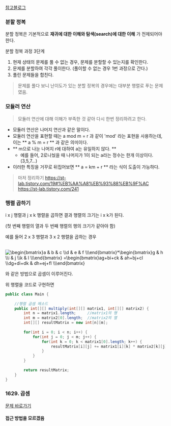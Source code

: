 [참고블로그](https://st-lab.tistory.com/227)

### 분할 정복

분할 정복은 기본적으로 **재귀에 대한 이해와 탐색(search)에 대한 이해** 가 전제되어야 한다.

분할 정복 과정 3단계
1. 현재 상태의 문제를 풀 수 없는 경우, 문제를 분할할 수 있는지를 확인한다.
2. 문제를 분할하여 각각 풀이한다. (풀이할 수 없는 경우 1번 과정으로 간다.)
3. 풀린 문제들을 합친다.

> 문제를 풀다 보니 난이도가 있는 분할 정복의 경우에는 대부분 행렬로 푸는 문제였음.



### 모듈러 연산

> 모듈러 연산에 대해 이해가 부족한 것 같아 다시 한번 정리하려고 한다.

- 모듈러 연산은 나머지 연산과 같은 말이다.
- 모듈러 연산을 표현할 때는 a mod m = r 과 같이 'mod' 라는 표현을 사용하는데,
  이는 ** a % m = r ** 과 같은 의미이다.
- ** m으로 나눈 나머지 r에 대하여 a는 유일하지 않다. **
  - 예를 들어, 2로나눴을 때 나머지가 1이 되는 a라는 정수는 한개 이상이다.(3,5,7...)
- 이러한 특징을 거꾸로 뒤집어보면 ** a = km + r ** 라는 식이 도출이 가능하다.

> 마저 정리하기
> https://st-lab.tistory.com/19#%EB%AA%A8%EB%93%88%EB%9F%AC
> https://st-lab.tistory.com/241


### 행렬 곱하기

i x j 행렬과 j x k 행렬을 곱하면 결과 행렬의 크기는 i x k가 된다. 

(첫 번째 행렬의 열과 두 번째 행렬의 행의 크기가 같아야 함)

예를 들어 2 x 3 행렬과 3 x 2 행렬을 곱하는 경우 

<br/>

<img src="https://latex.codecogs.com/svg.image?\begin{bmatrix}a&space;&&space;b&space;&&space;c&space;\\d&space;&&space;e&space;&&space;f&space;\\\end{bmatrix}*\begin{bmatrix}g&space;&&space;h&space;\\i&space;&&space;j&space;\\k&space;&&space;l&space;\\\end{bmatrix}&space;=\begin{bmatrix}ag&plus;bi&plus;ck&space;&&space;ah&plus;bj&plus;cl&space;\\dg&plus;di&plus;dk&space;&&space;dh&plus;ej&plus;fl&space;\\\end{bmatrix}&space;" title="\begin{bmatrix}a & b & c \\d & e & f \\\end{bmatrix}*\begin{bmatrix}g & h \\i & j \\k & l \\\end{bmatrix} =\begin{bmatrix}ag+bi+ck & ah+bj+cl \\dg+di+dk & dh+ej+fl \\\end{bmatrix} " />

와 같은 방법으로 곱셈이 이루어진다.

위 행렬을 코드로 구현하면

```java
public class Main {
    
    //행렬 곱셈 메소드 
    public int[][] multiply(int[][] matrix1, int[][] matrix2) {
        int n = matrix1.length;     //matrix1의 행
        int m = matrix2[0].length;  //matrix2의 열
        int[][] resultMatrix = new int[n][m];
        
        for(int i = 0; i < n; i++) {
            for(int j = 0; j < m; j++) {
                for(int k = 0; k < matrix1[0].length; k++) {
                    resultMatrix[i][j] += matrix1[i][k] * matrix2[k][j];
                }
            }
        }
        
        return resultMatrix;
    }
}
```


### 1629. 곱셈
[문제 바로가기](https://www.acmicpc.net/problem/1629)

#### 접근 방법을 모르겠음

